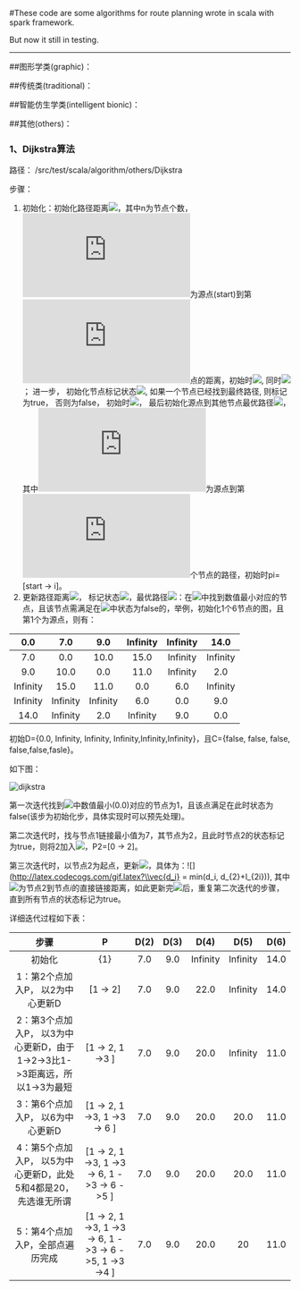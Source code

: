 

#These code are some algorithms for route planning wrote in scala with spark framework.

But now it still in testing.

---

##图形学类(graphic)：

##传统类(traditional)：

##智能仿生学类(intelligent bionic)：





##其他(others)：

### 1、Dijkstra算法

路径： /src/test/scala/algorithm/others/Dijkstra

步骤：

1. 初始化：初始化路径距离![](http://latex.codecogs.com/gif.latex?\\vec{D}=\\{x_1,x_2,...,x_n\\})，其中n为节点个数，![](http://latex.codecogs.com/gif.latex?x_i)为源点(start)到第![](http://latex.codecogs.com/gif.latex?i)点的距离，初始时![](http://latex.codecogs.com/gif.latex?\\vec{D}=\\vec{infinity}), 同时![](http://latex.codecogs.com/gif.latex?\\vec{D}\\_{start}=0)； 进一步， 初始化节点标记状态![](http://latex.codecogs.com/gif.latex?\\vec{C}=\\{c_1,c_2,···,c_n\\}), 如果一个节点已经找到最终路径, 则标记为true， 否则为false， 初始时![](http://latex.codecogs.com/gif.latex?\vec{C}=\\vec{false})， 最后初始化源点到其他节点最优路径![](http://latex.codecogs.com/gif.latex?\\vec{P}=\\{p_1,p_2,···,p_n\\})， 其中![](http://latex.codecogs.com/gif.latex?p\_i)为源点到第![](http://latex.codecogs.com/gif.latex?i)个节点的路径，初始时pi=[start -> i]。
2. 更新路径距离![](http://latex.codecogs.com/gif.latex?\\vec{D})， 标记状态![](http://latex.codecogs.com/gif.latex?\\vec{C})，最优路径![](http://latex.codecogs.com/gif.latex?\\vec{P})：在![](http://latex.codecogs.com/gif.latex?\\vec{D})中找到数值最小对应的节点，且该节点需满足在![](http://latex.codecogs.com/gif.latex?\\vec{D})中状态为false的，举例，初始化1个6节点的图，且第1个为源点，则有：

|   0.0    |   7.0    |   9.0    | Infinity | Infinity |   14.0   |
| :------: | :------: | :------: | :------: | :------: | :------: |
|   7.0    |   0.0    |   10.0   |   15.0   | Infinity | Infinity |
|   9.0    |   10.0   |   0.0    |   11.0   | Infinity |   2.0    |
| Infinity |   15.0   |   11.0   |   0.0    |   6.0    | Infinity |
| Infinity | Infinity | Infinity |   6.0    |   0.0    |   9.0    |
|   14.0   | Infinity |   2.0    | Infinity |   9.0    |   0.0    |

初始D={0.0, Infinity, Infinity, Infinity,Infinity,Infinity}，且C={false, false, false, false,false,fasle}。

如下图：

![dijkstra](http://i.imgur.com/tCp3Rvx.gif)

第一次迭代找到![](http://latex.codecogs.com/gif.latex?\\vec{D})中数值最小(0.0)对应的节点为1，且该点满足在此时状态为false(该步为初始化步，具体实现时可以预先处理)。

第二次迭代时，找与节点1链接最小值为7，其节点为2，且此时节点2的状态标记为true，则将2加入![](http://latex.codecogs.com/gif.latex?\\vec{P})，P2=[0 -> 2]。

第三次迭代时，以节点2为起点，更新![](http://latex.codecogs.com/gif.latex?\\vec{D})，具体为：![](http://latex.codecogs.com/gif.latex?\\vec{d_i} = min(d\_i, d\_{2}+l\_{2i})), 其中![](http://latex.codecogs.com/gif.latex?l_{2i})为节点2到节点$i$的直接链接距离，如此更新完![](http://latex.codecogs.com/gif.latex?\vec{D})后，重复第二次迭代的步骤，直到所有节点的状态标记为true。

详细迭代过程如下表：

|                    步骤                    |                    P                     | D(2) | D(3) |   D(4)   |   D(5)   | D(6) |
| :--------------------------------------: | :--------------------------------------: | :--: | :--: | :------: | :------: | :--: |
|                   初始化                    |                   {1}                    | 7.0  | 9.0  | Infinity | Infinity | 14.0 |
| 1：第2个点加入P，                     以2为中心更新D  |                 [1 -> 2]                 | 7.0  | 9.0  |   22.0   | Infinity | 14.0 |
| 2：第3个点加入P，                    以3为中心更新D，由于1->2->3比1->3距离远，所以1->3为最短 | [1 -> 2,                                            1 ->3 ] | 7.0  | 9.0  |   20.0   | Infinity | 11.0 |
| 3：第6个点加入P，                     以6为中心更新D  | [1 -> 2,                                             1 ->3,                                               1 ->3 -> 6 ] | 7.0  | 9.0  |   20.0   |   20.0   | 11.0 |
| 4：第5个点加入P，                以5为中心更新D，此处5和4都是20，先选谁无所谓 | [1 -> 2,                                                1 ->3,                                               1 ->3 -> 6,                                                     1 ->3 -> 6 ->5 ] | 7.0  | 9.0  |   20.0   |   20.0   | 11.0 |
|            5：第4个点加入P，全部点遍历完成             | [1 -> 2,                                             1 ->3,                                                 1 ->3 -> 6,                                           1 ->3 -> 6 ->5,                                    1 ->3 ->4 ] | 7.0  | 9.0  |   20.0   |    20    | 11.0 |